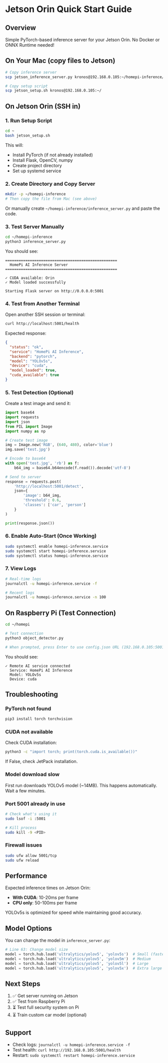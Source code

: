 # Jetson Orin Quick Start Guide

## Overview

Simple PyTorch-based inference server for your Jetson Orin. No Docker or ONNX Runtime needed!

## On Your Mac (copy files to Jetson)

```bash
# Copy inference server
scp jetson_inference_server.py kronos@192.168.0.105:~/homepi-inference/inference_server.py

# Copy setup script
scp jetson_setup.sh kronos@192.168.0.105:~/
```

## On Jetson Orin (SSH in)

### 1. Run Setup Script

```bash
cd ~
bash jetson_setup.sh
```

This will:
- Install PyTorch (if not already installed)
- Install Flask, OpenCV, numpy
- Create project directory
- Set up systemd service

### 2. Create Directory and Copy Server

```bash
mkdir -p ~/homepi-inference
# Then copy the file from Mac (see above)
```

Or manually create `~/homepi-inference/inference_server.py` and paste the code.

### 3. Test Server Manually

```bash
cd ~/homepi-inference
python3 inference_server.py
```

You should see:
```
==================================================
  HomePi AI Inference Server
==================================================

✓ CUDA available: Orin
✓ Model loaded successfully

Starting Flask server on http://0.0.0.0:5001
```

### 4. Test from Another Terminal

Open another SSH session or terminal:

```bash
curl http://localhost:5001/health
```

Expected response:
```json
{
  "status": "ok",
  "service": "HomePi AI Inference",
  "backend": "pytorch",
  "model": "YOLOv5s",
  "device": "cuda",
  "model_loaded": true,
  "cuda_available": true
}
```

### 5. Test Detection (Optional)

Create a test image and send it:

```python
import base64
import requests
import json
from PIL import Image
import numpy as np

# Create test image
img = Image.new('RGB', (640, 480), color='blue')
img.save('test.jpg')

# Encode to base64
with open('test.jpg', 'rb') as f:
    b64_img = base64.b64encode(f.read()).decode('utf-8')

# Send to server
response = requests.post(
    'http://localhost:5001/detect',
    json={
        'image': b64_img,
        'threshold': 0.6,
        'classes': ['car', 'person']
    }
)

print(response.json())
```

### 6. Enable Auto-Start (Once Working)

```bash
sudo systemctl enable homepi-inference.service
sudo systemctl start homepi-inference.service
sudo systemctl status homepi-inference.service
```

### 7. View Logs

```bash
# Real-time logs
journalctl -u homepi-inference.service -f

# Recent logs
journalctl -u homepi-inference.service -n 100
```

## On Raspberry Pi (Test Connection)

```bash
cd ~/homepi

# Test connection
python3 object_detector.py

# When prompted, press Enter to use config.json URL (192.168.0.105:5001)
```

You should see:
```
✓ Remote AI service connected
  Service: HomePi AI Inference
  Model: YOLOv5s
  Device: cuda
```

## Troubleshooting

### PyTorch not found

```bash
pip3 install torch torchvision
```

### CUDA not available

Check CUDA installation:
```bash
python3 -c "import torch; print(torch.cuda.is_available())"
```

If False, check JetPack installation.

### Model download slow

First run downloads YOLOv5 model (~14MB). This happens automatically. Wait a few minutes.

### Port 5001 already in use

```bash
# Check what's using it
sudo lsof -i :5001

# Kill process
sudo kill -9 <PID>
```

### Firewall issues

```bash
sudo ufw allow 5001/tcp
sudo ufw reload
```

## Performance

Expected inference times on Jetson Orin:

- **With CUDA**: 10-20ms per frame
- **CPU only**: 50-100ms per frame

YOLOv5s is optimized for speed while maintaining good accuracy.

## Model Options

You can change the model in `inference_server.py`:

```python
# Line 63: Change model size
model = torch.hub.load('ultralytics/yolov5', 'yolov5s')  # Small (fastest)
model = torch.hub.load('ultralytics/yolov5', 'yolov5m')  # Medium
model = torch.hub.load('ultralytics/yolov5', 'yolov5l')  # Large
model = torch.hub.load('ultralytics/yolov5', 'yolov5x')  # Extra large
```

## Next Steps

1. ✅ Get server running on Jetson
2. ✅ Test from Raspberry Pi
3. ⏳ Test full security system on Pi
4. ⏳ Train custom car model (optional)

## Support

- Check logs: `journalctl -u homepi-inference.service -f`
- Test health: `curl http://192.168.0.105:5001/health`
- Restart: `sudo systemctl restart homepi-inference.service`

